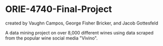 # ORIE-4740-Final-Project
created by Vaughn Campos, George Fisher Bricker, and Jacob Gottesfeld

A data mining project on over 8,000 different wines using data scraped from the popular wine social media "Vivino".  
